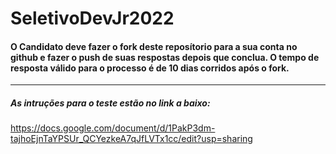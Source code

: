 # SeletivoDevJr2022
#### O Candidato deve fazer o fork deste reposítorio para a sua conta no github e fazer o push de suas respostas depois que conclua. O tempo de resposta válido para o processo é de 10 dias corridos após o fork.

____
##### As intruções para o teste estão no link a baixo:

https://docs.google.com/document/d/1PakP3dm-tajhoEjnTaYPSUr_QCYezkeA7qJfLVTx1cc/edit?usp=sharing
